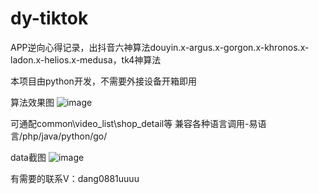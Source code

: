 # dy-tiktok
APP逆向心得记录，出抖音六神算法douyin.x-argus.x-gorgon.x-khronos.x-ladon.x-helios.x-medusa，tk4神算法

本项目由python开发，不需要外接设备开箱即用

算法效果图
![image](https://github.com/user-attachments/assets/42c3d92d-14c7-4e93-8f7d-032e5b18ce05)


可通配common\video_list\shop_detail等
兼容各种语言调用-易语言/php/java/python/go/

data截图
![image](https://github.com/user-attachments/assets/962e4c87-d0fa-4649-bf7a-67232765ea6d)


有需要的联系V：dang0881uuuu
